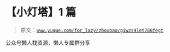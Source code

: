 # 【小灯塔】1 篇

> 原文：[`www.yuque.com/for_lazy/zhoubao/giwzs4let786fegt`](https://www.yuque.com/for_lazy/zhoubao/giwzs4let786fegt)

公众号懒人找资源，懒人专属群分享